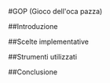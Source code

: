 #GOP (Gioco dell'oca pazza)

##Introduzione

##Scelte implementative

##Strumenti utilizzati

##Conclusione

